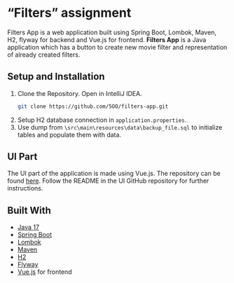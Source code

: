 # “Filters” assignment

Filters App is a web application built using Spring Boot, Lombok, Maven, H2, flyway for backend and Vue.js for frontend.
**Filters App** is a Java application which has a button to create new movie filter and representation of already
created
filters.

## Setup and Installation

1. Clone the Repository. Open in IntelliJ IDEA.
    ```bash
    git clone https://github.com/5OO/filters-app.git
    ```
2. Setup H2 database connection in `application.properties`.
3. Use dump from `\src\main\resources\data\backup_file.sql` to initialize tables and populate them with data.

## UI Part

The UI part of the application is made using Vue.js. The repository can be
found [here](https://github.com/5OO/filters-UI.git). Follow the README in the UI GitHub repository for further
instructions.

## Built With

* [Java 17](https://www.oracle.com/news/announcement/oracle-releases-java-17-2021-09-14/)
* [Spring Boot](https://spring.io/projects/spring-boot)
* [Lombok](https://projectlombok.org/)
* [Maven](https://maven.apache.org/)
* [H2](https://www.h2database.com/html/main.html)
* [Flyway](https://flywaydb.org/)
* [Vue.js](https://vuejs.org/) for frontend
